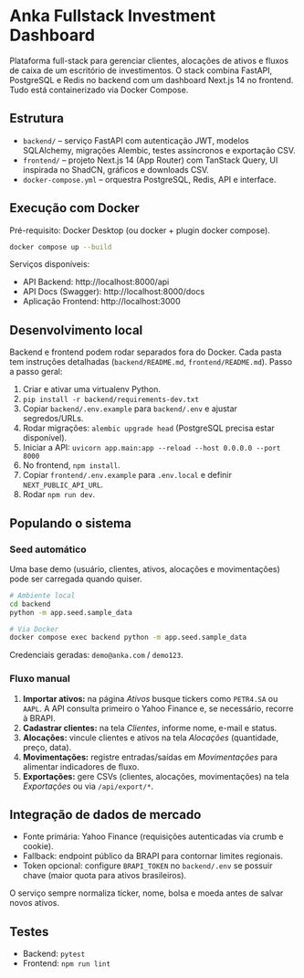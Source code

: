 ﻿# Anka Fullstack Investment Dashboard

Plataforma full-stack para gerenciar clientes, alocações de ativos e fluxos de caixa de um escritório de investimentos. O stack combina FastAPI, PostgreSQL e Redis no backend com um dashboard Next.js 14 no frontend. Tudo está containerizado via Docker Compose.

## Estrutura

- `backend/` – serviço FastAPI com autenticação JWT, modelos SQLAlchemy, migrações Alembic, testes assíncronos e exportação CSV.
- `frontend/` – projeto Next.js 14 (App Router) com TanStack Query, UI inspirada no ShadCN, gráficos e downloads CSV.
- `docker-compose.yml` – orquestra PostgreSQL, Redis, API e interface.

## Execução com Docker

Pré-requisito: Docker Desktop (ou docker + plugin docker compose).

```bash
docker compose up --build
```

Serviços disponíveis:

- API Backend: http://localhost:8000/api
- API Docs (Swagger): http://localhost:8000/docs
- Aplicação Frontend: http://localhost:3000

## Desenvolvimento local

Backend e frontend podem rodar separados fora do Docker. Cada pasta tem instruções detalhadas (`backend/README.md`, `frontend/README.md`). Passo a passo geral:

1. Criar e ativar uma virtualenv Python.
2. `pip install -r backend/requirements-dev.txt`
3. Copiar `backend/.env.example` para `backend/.env` e ajustar segredos/URLs.
4. Rodar migrações: `alembic upgrade head` (PostgreSQL precisa estar disponível).
5. Iniciar a API: `uvicorn app.main:app --reload --host 0.0.0.0 --port 8000`
6. No frontend, `npm install`.
7. Copiar `frontend/.env.example` para `.env.local` e definir `NEXT_PUBLIC_API_URL`.
8. Rodar `npm run dev`.

## Populando o sistema

### Seed automático

Uma base demo (usuário, clientes, ativos, alocações e movimentações) pode ser carregada quando quiser.

```bash
# Ambiente local
cd backend
python -m app.seed.sample_data

# Via Docker
docker compose exec backend python -m app.seed.sample_data
```

Credenciais geradas: `demo@anka.com` / `demo123`.

### Fluxo manual

1. **Importar ativos:** na página *Ativos* busque tickers como `PETR4.SA` ou `AAPL`. A API consulta primeiro o Yahoo Finance e, se necessário, recorre à BRAPI.
2. **Cadastrar clientes:** na tela *Clientes*, informe nome, e-mail e status.
3. **Alocações:** vincule clientes e ativos na tela *Alocações* (quantidade, preço, data).
4. **Movimentações:** registre entradas/saídas em *Movimentações* para alimentar indicadores de fluxo.
5. **Exportações:** gere CSVs (clientes, alocações, movimentações) na tela *Exportações* ou via `/api/export/*`.

## Integração de dados de mercado

- Fonte primária: Yahoo Finance (requisições autenticadas via crumb e cookie).
- Fallback: endpoint público da BRAPI para contornar limites regionais.
- Token opcional: configure `BRAPI_TOKEN` no `backend/.env` se possuir chave (maior quota para ativos brasileiros).

O serviço sempre normaliza ticker, nome, bolsa e moeda antes de salvar novos ativos.

## Testes

- Backend: `pytest`
- Frontend: `npm run lint`
